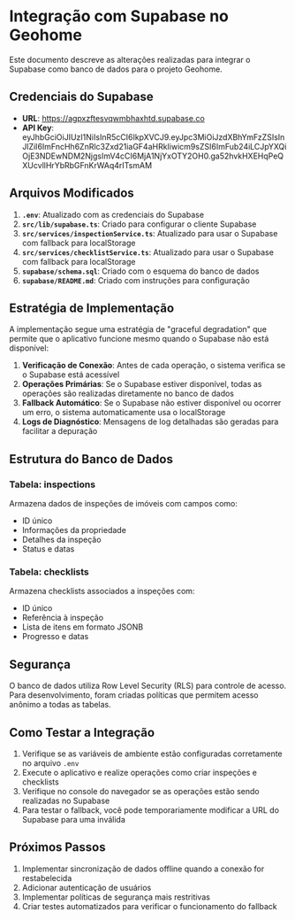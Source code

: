 # Integração com Supabase no Geohome

Este documento descreve as alterações realizadas para integrar o Supabase como banco de dados para o projeto Geohome.

## Credenciais do Supabase

- **URL**: https://agpxzftesvqwmbhaxhtd.supabase.co
- **API Key**: eyJhbGciOiJIUzI1NiIsInR5cCI6IkpXVCJ9.eyJpc3MiOiJzdXBhYmFzZSIsInJlZiI6ImFncHh6ZnRlc3Zxd21iaGF4aHRkIiwicm9sZSI6ImFub24iLCJpYXQiOjE3NDEwNDM2NjgsImV4cCI6MjA1NjYxOTY2OH0.ga52hvkHXEHqPeQXUcvllHrYbRbGFnKrWAq4rITsmAM

## Arquivos Modificados

1. **`.env`**: Atualizado com as credenciais do Supabase
2. **`src/lib/supabase.ts`**: Criado para configurar o cliente Supabase
3. **`src/services/inspectionService.ts`**: Atualizado para usar o Supabase com fallback para localStorage
4. **`src/services/checklistService.ts`**: Atualizado para usar o Supabase com fallback para localStorage
5. **`supabase/schema.sql`**: Criado com o esquema do banco de dados
6. **`supabase/README.md`**: Criado com instruções para configuração

## Estratégia de Implementação

A implementação segue uma estratégia de "graceful degradation" que permite que o aplicativo funcione mesmo quando o Supabase não está disponível:

1. **Verificação de Conexão**: Antes de cada operação, o sistema verifica se o Supabase está acessível
2. **Operações Primárias**: Se o Supabase estiver disponível, todas as operações são realizadas diretamente no banco de dados
3. **Fallback Automático**: Se o Supabase não estiver disponível ou ocorrer um erro, o sistema automaticamente usa o localStorage
4. **Logs de Diagnóstico**: Mensagens de log detalhadas são geradas para facilitar a depuração

## Estrutura do Banco de Dados

### Tabela: inspections

Armazena dados de inspeções de imóveis com campos como:
- ID único
- Informações da propriedade
- Detalhes da inspeção
- Status e datas

### Tabela: checklists

Armazena checklists associados a inspeções com:
- ID único
- Referência à inspeção
- Lista de itens em formato JSONB
- Progresso e datas

## Segurança

O banco de dados utiliza Row Level Security (RLS) para controle de acesso. Para desenvolvimento, foram criadas políticas que permitem acesso anônimo a todas as tabelas.

## Como Testar a Integração

1. Verifique se as variáveis de ambiente estão configuradas corretamente no arquivo `.env`
2. Execute o aplicativo e realize operações como criar inspeções e checklists
3. Verifique no console do navegador se as operações estão sendo realizadas no Supabase
4. Para testar o fallback, você pode temporariamente modificar a URL do Supabase para uma inválida

## Próximos Passos

1. Implementar sincronização de dados offline quando a conexão for restabelecida
2. Adicionar autenticação de usuários
3. Implementar políticas de segurança mais restritivas
4. Criar testes automatizados para verificar o funcionamento do fallback
